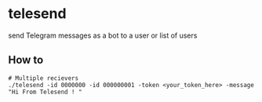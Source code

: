 # telesend
send Telegram messages as a bot to a user or list of users

## How to
```
# Multiple recievers
./telesend -id 0000000 -id 000000001 -token <your_token_here> -message "Hi From Telesend ! "

```
